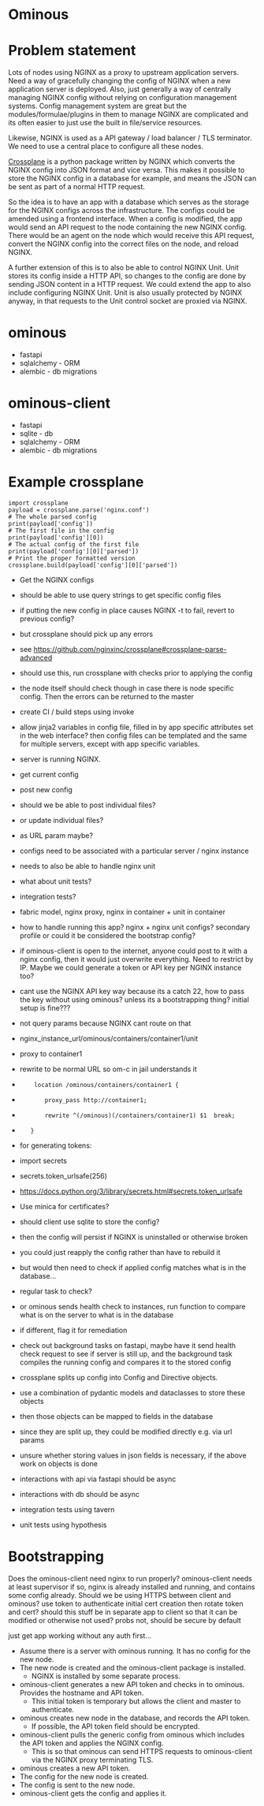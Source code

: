 # Ominous

# Problem statement

Lots of nodes using NGINX as a proxy to upstream application servers. Need a way of gracefully changing the config of NGINX when a new application server is deployed. Also, just generally a way of centrally managing NGINX config without relying on configuration management systems. Config management system are great but the modules/formulae/plugins in them to manage NGINX are complicated and its often easier to just use the built in file/service resources.

Likewise, NGINX is used as a API gateway / load balancer / TLS terminator. We need to use a central place to configure all these nodes.

[Crossplane](https://github.com/nginxinc/crossplane) is a python package written by NGINX which converts the NGINX config into JSON format and vice versa. This makes it possible to store the NGINX config in a database for example, and means the JSON can be sent as part of a normal HTTP request. 

So the idea is to have an  app with a database which serves as the storage for the NGINX configs across the infrastructure. The configs could be amended using a frontend interface. When a config is modified, the app would send an API request to the node containing the new NGINX config. There would be an agent on the node which would receive this API request, convert the NGINX config into the correct files on the node, and reload NGINX.

A further extension of this is to also be able to control NGINX Unit. Unit stores its config inside a HTTP API, so changes to the config are done by sending JSON content in a HTTP request. We could extend the app to also include configuring NGINX Unit. Unit is also usually protected by NGINX anyway, in that requests to the Unit control socket are proxied via NGINX.


# ominous

- fastapi
- sqlalchemy - ORM
- alembic - db migrations

# ominous-client

- fastapi
- sqlite - db
- sqlalchemy - ORM
- alembic - db migrations



# Example crossplane

```
import crossplane
payload = crossplane.parse('nginx.conf')
# The whole parsed config
print(payload['config'])
# The first file in the config
print(payload['config'][0])
# The actual config of the first file
print(payload['config'][0]['parsed'])
# Print the proper formatted version
crossplane.build(payload['config'][0]['parsed'])
```



- Get the NGINX configs
- should be able to use query strings to get specific config files

- if putting the new config in place causes NGINX -t to fail, revert to previous config? 
- but crossplane should pick up any errors
- see https://github.com/nginxinc/crossplane#crossplane-parse-advanced
- should use this, run crossplane with checks prior to applying the config
- the node itself should check though in case there is node specific config. Then the errors can be returned to the master
 
- create CI / build steps using invoke
 
- allow jinja2 variables in config file, filled in by app specific attributes set in the web interface? then config files can be templated and the same for multiple servers, except with app specific variables.
 



- server is running NGINX.
- get current config
- post new config
- should we be able to post individual files?
- or update individual files?
- as URL param maybe?
- configs need to be associated with a particular server / nginx instance
- needs to also be able to handle nginx unit 
- what about unit tests?
- integration tests?
- fabric model, nginx proxy, nginx in container + unit in container

- how to handle running this app? nginx + nginx unit configs? secondary profile or could it be considered the bootstrap config?

- if ominous-client is open to the internet, anyone could post to it with a nginx config, then it would just overwrite everything. Need to restrict by IP. Maybe we could generate a token or API key per NGINX instance too?
- cant use the NGINX API key way because its a catch 22, how to pass the key without using ominous? unless its a bootstrapping thing? initial setup is fine???
- not query params because NGINX cant route on that
- nginx_instance_url/ominous/containers/container1/unit
- proxy to container1
- rewrite to be normal URL so om-c in jail understands it
-         location /ominous/containers/container1 {
-            proxy_pass http://container1;
-            rewrite ^(/ominous)(/containers/container1) $1  break;
-        }
 
- for generating tokens:
- import secrets
- secrets.token_urlsafe(256)
- https://docs.python.org/3/library/secrets.html#secrets.token_urlsafe

- Use minica for certificates?

- should client use sqlite to store the config?
- then the config will persist if NGINX is uninstalled or otherwise broken
- you could just reapply the config rather than have to rebuild it
- but would then need to check if applied config matches what is in the database...
- regular task to check?
- or ominous sends health check to instances, run function to compare what is on the server to what is in the database
- if different, flag it for remediation
- check out background tasks on fastapi, maybe have it send health check request to see if server is still up, and the background task compiles the running config and compares it to the stored config

- crossplane splits up config into Config and Directive objects. 
- use a combination of pydantic models and dataclasses to store these objects
- then those objects can be mapped to fields in the database
- since they are split up, they could be modified directly e.g. via url params
- unsure whether storing values in json fields is necessary, if the above work on objects is done

- interactions with api via fastapi should be async
- interactions with db should be async

- integration tests using tavern
- unit tests using hypothesis


# Bootstrapping

Does the ominous-client need nginx  to run properly?
ominous-client needs at least supervisor
if so, nginx is already installed and running, and contains some config already.
Should we be using HTTPS between client and ominous?
use token to authenticate initial cert creation then rotate token and cert?
should this stuff be in separate app to client so that it can be modified or otherwise not used?
probs not, should be secure by default

just get app working without any auth first... 



- Assume there is a server with ominous running. It has no config for the new node.
- The new node is created and the ominous-client package is installed.
  - NGINX is installed by some separate process. 
- ominous-client generates a new API token and checks in to ominous. Provides the hostname and API token.
  - This initial token is temporary but allows the client and master to authenticate.
- ominous creates new node in the database, and records the API token.
  - If possible, the API token field should be encrypted.
- ominous-client pulls the generic config from ominous which includes the API token and applies the NGINX config.
  - This is so that ominous can send HTTPS requests to ominous-client via the NGINX proxy terminating TLS. 
- ominous creates a new API token.
- The config for the new node is created.
- The config is sent to the new node.
- ominous-client gets the config and applies it.




